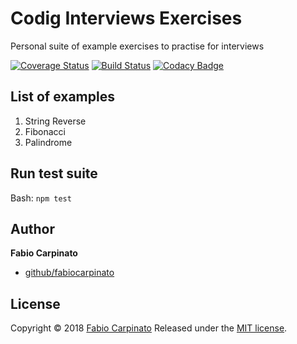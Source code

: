 # Codig Interviews Exercises

Personal suite of example exercises to practise for interviews

[![Coverage Status](https://coveralls.io/repos/github/fbcarpinato/ci-examples/badge.svg?branch=master)](https://coveralls.io/github/fbcarpinato/ci-examples?branch=master)
[![Build Status](https://travis-ci.org/fbcarpinato/ci-examples.svg?branch=master)](https://travis-ci.org/fbcarpinato/ci-examples)
[![Codacy Badge](https://api.codacy.com/project/badge/Grade/916747782afd42b3b58c4e383dc3dfa4)](https://www.codacy.com/app/fabiocarpinato/ci-examples?utm_source=github.com&utm_medium=referral&utm_content=fbcarpinato/ci-examples&utm_campaign=Badge_Grade)

## List of examples

1. String Reverse
2. Fibonacci
3. Palindrome

## Run test suite

Bash: `npm test`

## Author

**Fabio Carpinato**

- [github/fabiocarpinato](https://github.com/fbcarpinato)

## License

Copyright © 2018 [Fabio Carpinato](https://github.com/fbcarpinato) Released
under the
[MIT license](https://github.com/fbcarpinato/ci-examples/blob/master/LICENSE).
